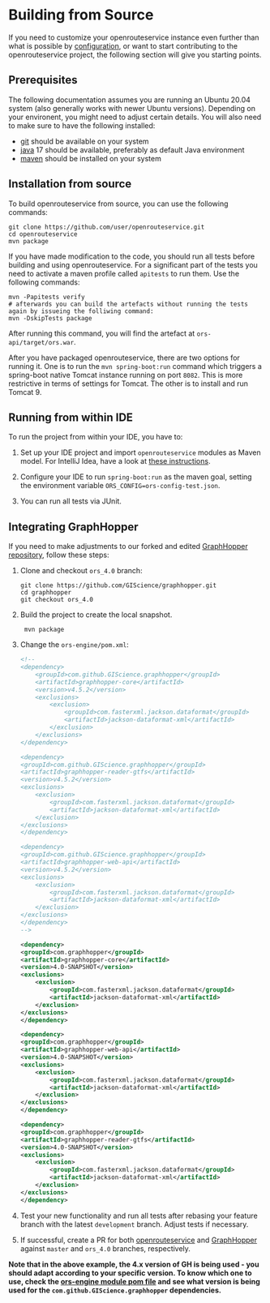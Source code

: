 # Building from Source

If you need to customize your openrouteservice instance even further than what is possible by [configuration](/run-instance/configuration/), or want to start contributing to the openrouteservice project, the following section will give you starting points.

## Prerequisites

The following documentation assumes you are running an Ubuntu 20.04 system (also generally works with newer Ubuntu versions). Depending on your environent, you might need to adjust certain details. You will also need to make sure to have the following installed: 
* [git](https://github.com/git-guides/install-git) should be available on your system
* [java](https://www.java.com/en/) 17 should be available, preferably as default Java environment
* [maven](https://maven.apache.org/) should be installed on your system

## Installation from source

To build openrouteservice from source, you can use the following commands:
```shell
git clone https://github.com/user/openrouteservice.git
cd openrouteservice
mvn package
```

If you have made modification to the code, you should run all tests before building and using openrouteservice. For a significant part of the tests you need to activate a maven profile called `apitests` to run them. Use the following commands:

```shell
mvn -Papitests verify
# afterwards you can build the artefacts without running the tests again by issueing the folliwing command:
mvn -DskipTests package
```

[//]: # (TODO: overhaul contents below after integrating the jar build PR)
After running this command, you will find the artefact at `ors-api/target/ors.war`. 

After you have packaged openrouteservice, there are two options for running it.
One is to run the `mvn spring-boot:run` command which triggers a spring-boot native
Tomcat instance running on port `8082`.  This is more restrictive in terms of
settings for Tomcat. The other is to install and run Tomcat 9.  

[//]: # (TODO: the part below belongs somewhere in the contributing section)

## Running from within IDE

To run the project from within your IDE, you have to:

  1. Set up your IDE project and import `openrouteservice`
     modules as Maven model.
     For IntelliJ Idea, have a look at [these instructions](/contributing/opening-project-in-intellij).

  2. Configure your IDE to run `spring-boot:run` as the maven goal, setting the
     environment variable `ORS_CONFIG=ors-config-test.json`.

  3. You can run all tests via JUnit.


## Integrating GraphHopper

If you need to make adjustments to our forked and edited [GraphHopper repository](https://github.com/GIScience/graphhopper), follow these steps:

1. Clone and checkout `ors_4.0` branch:

   ```shell
   git clone https://github.com/GIScience/graphhopper.git
   cd graphhopper
   git checkout ors_4.0
   ```

2. Build the project to create the local snapshot.

   ```shell
    mvn package
   ```

3. Change the `ors-engine/pom.xml`:

   ```xml
   <!--
   <dependency>
       <groupId>com.github.GIScience.graphhopper</groupId>
       <artifactId>graphhopper-core</artifactId>
       <version>v4.5.2</version>
       <exclusions>
           <exclusion>
               <groupId>com.fasterxml.jackson.dataformat</groupId>
               <artifactId>jackson-dataformat-xml</artifactId>
           </exclusion>
       </exclusions>
   </dependency>

   <dependency>
   <groupId>com.github.GIScience.graphhopper</groupId>
   <artifactId>graphhopper-reader-gtfs</artifactId>
   <version>v4.5.2</version>
   <exclusions>
       <exclusion>
           <groupId>com.fasterxml.jackson.dataformat</groupId>
           <artifactId>jackson-dataformat-xml</artifactId>
       </exclusion>
   </exclusions>
   </dependency>

   <dependency>
   <groupId>com.github.GIScience.graphhopper</groupId>
   <artifactId>graphhopper-web-api</artifactId>
   <version>v4.5.2</version>
   <exclusions>
       <exclusion>
           <groupId>com.fasterxml.jackson.dataformat</groupId>
           <artifactId>jackson-dataformat-xml</artifactId>
       </exclusion>
   </exclusions>
   </dependency>
   -->

   <dependency>
   <groupId>com.graphhopper</groupId>
   <artifactId>graphhopper-core</artifactId>
   <version>4.0-SNAPSHOT</version>
   <exclusions>
       <exclusion>
           <groupId>com.fasterxml.jackson.dataformat</groupId>
           <artifactId>jackson-dataformat-xml</artifactId>
       </exclusion>
   </exclusions>
   </dependency>

   <dependency>
   <groupId>com.graphhopper</groupId>
   <artifactId>graphhopper-web-api</artifactId>
   <version>4.0-SNAPSHOT</version>
   <exclusions>
       <exclusion>
           <groupId>com.fasterxml.jackson.dataformat</groupId>
           <artifactId>jackson-dataformat-xml</artifactId>
       </exclusion>
   </exclusions>
   </dependency>

   <dependency>
   <groupId>com.graphhopper</groupId>
   <artifactId>graphhopper-reader-gtfs</artifactId>
   <version>4.0-SNAPSHOT</version>
   <exclusions>
       <exclusion>
           <groupId>com.fasterxml.jackson.dataformat</groupId>
           <artifactId>jackson-dataformat-xml</artifactId>
       </exclusion>
   </exclusions>
   </dependency>
   ```

4. Test your new functionality and run all tests after rebasing your feature branch with the latest `development` branch. Adjust tests if necessary.

5. If successful, create a PR for both [openrouteservice](https://github.com/GIScience/openrouteservice/pulls) and [GraphHopper](https://github.com/GIScience/graphhopper/pulls) against `master` and `ors_4.0` branches, respectively.

**Note that in the above example, the 4.x version of GH is being used - you should adapt according to your specific version. To know which one to use, check the [ors-engine module pom file](https://github.com/GIScience/openrouteservice/ors-engine/pom.xml) and see what version is being used for the `com.github.GIScience.graphhopper` dependencies.**
